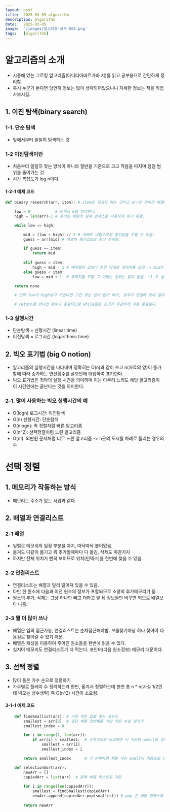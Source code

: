 ```yaml
---
layout: post
title:  2025-03-05 algorithm
description: algorithm
date:   2025-03-05 
image:  '/images/알고리즘-공부-001.png'
tags:   [algorithm]
---
```

# 알고리즘의 소개
- 시중에 있는 그로킹 알고리즘(아디티아바르가바 저)를 읽고 공부용으로 간단하게 정리함. 
- 혹시 누군가 본다면 당연히 정보는 많이 생략되어있으니니 자세한 정보는 책을 직접 사보시길.
## 1. 이진 탐색(binary search)
### 1-1. 단순 탐색
- 앞에서부터 일일히 탐색하는 것
  
### 1-2 이진탐색이란 
- 처음부터 일일히 찾는 방식이 아니라 절반을 기준으로 크고 작음을 따지며 점점 범위를 줄여가는 것
- 시간 복잡도가 log n이다. 

#### 1-2-1 예제 코드
```python
def binary research(arr, item): # item은 찾고자 하는 것이고 arr은 주어진 배열이다.

    low = 0           # 인덱스 0을 의미한다.
    high = len(arr)-1 # 주어진 배열의 실제 인덱스를 사용하게 하기 위함.

    while low <= high: 

        mid = (low + high) // 2 # 아래로 내림으로서 중간값을 구할 수 있음.
        guess = arr[mid] # 배열의 중간값으로 항상 추측함.

        if guess == item:
            return mid
        
        elif guess > item:
            high = mid - 1 # 예측했던 값보다 한칸 아래로 최대치를 조정 -> mid는 답이 아니었으니
        else guess < item:
            low = mid + 1  # 추측지점 포함 그 아래는 원하는 값이 없음. +1 로 설정

    return none

    # 만약 low가 high보다 커진다면 그건 찾는 값이 없어 하이, 로우가 한점에 모여 결국 low가 추월했다는 뜻 그럼 while문이 종료되면서 none을 리턴함.

    # return을 만나면 함수가 종료되므로 while문은 조건과 무관하게 자동 종료된다.
```

### 1-3 실행시간
- 단순탐색 = 선형시간 (linear time)
- 이진탐색 = 로그시간 (logarithmic time)

## 2. 빅오 표기법 (big O notion)
- 알고리즘의 실행시간을 나타내며 정확히는 O(n)과 같이 쓰고 n(자료의 양)이 증가함에 따라 증가하는 연산횟수를 괄호안에 대입하여 표기한다.
- 빅오 표기법은 최악의 실행 시간을 의미하며 이는 아무리 느려도 해당 알고리즘이 이 시간안에는 끝난다는 것을 의미한다.

### 2-1. 많이 사용하는 빅오 실행시간의 예
- O(logn) 로그시간: 이진탐색
- O(n) 선형시간: 단순탐색
- O(nlogn): 퀵 정렬처럼 빠른 알고리즘
- O(n^2): 선택정렬처럼 느린 알고리즘
- O(n!): 외판원 문제처럼 너무 느린 알고리즘 -> n곳의 도시를 차례로 들리는 경우의 수


# 선택 정렬
## 1. 메모리가 작동하는 방식
- 메모리는 주소가 있는 서랍과 같다.

## 2. 배열과 연결리스트
### 2-1 배열
- 일렬로 메모리의 일정 부분을 차지, 따닥따닥 붙어있음.
- 옮겨도 다같이 옮기고 뭐 추가할때마다 다 옮김, 삭제도 마찬가지
- 하지만 전체 위치가 뻔히 보이므로 위치(인덱스)를 한번에 찾을 수 있음.

### 2-2 연결리스트
- 연결리스트는 배열과 달리 떨어져 있을 수 있음. 
- 다만 한 원소에 다음과 이전 원소의 정보가 포함되므로 소량의 추가메모리가 듦.
- 원소의 추가, 삭제는 그냥 하나만 빼고 더하고 앞 뒤 정보들만 바꾸면 되므로 배열보다 나음.

### 2-3 뭘 더 많이 쓰나
- 배열은 임의 접근가능, 연결리스트는 순차접근해야함. 보물찾기마냥 하나 찾아야 다음걸로 찾아갈 수 있기 때문.
- 배열은 캐싱을 이용하여 주어진 원소들을 한번에 읽을 수 있다.
- 심지어 메모리도 연결리스트가 더 먹는다. 포인터(다음 원소정보) 메모리 때문이다.

## 3. 선택 정렬
- 많이 들은 가수 순으로 정렬하기
- 가수별로 플레이 수 정리하는라 한번, 옮겨서 정렬하는데 한번 총 n * n(사실 1/2인데 빅오는 상수생략) 즉 O(n^2) 시간이 소요됨.

#### 3-1-1 예제 코드
```python
    def findSmallist(arr): # 가장 작은 값을 찾는 코드드
        smallest = arr[0]  # 일단 배열 첫번째를 가장 작은 수로 생각각
        smallest_index = 0

        for i in range(1, len(arr)):
            if arr[i] < smallest:  # 순차적으로 비교하며 더 작으면 small로 업데이트트
                smallest = arr[i]
                smallest_index = i

        return smallest_index      # 다 반복하면 제일 작은 small이 최종으로 남음

    def selectionSort(arr): 
        newArr = []
        copiedArr = list(arr)  # 원래 배열 리스트로 저장
        
        for i in range(len(copiedArr)):    
            smallest = findSmallest(copiedArr)
            newArr.append(copiedArr.pop(smallest)) # pop 은 해당 인덱스에 있는 원소를 꺼내면서 이를 배열에서 제거한다. 즉 이를 반복함으로서 작은 값들을 순차적으로 꺼낼 수 있다.
        
        return newArr
```